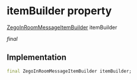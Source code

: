 


# itemBuilder property







[ZegoInRoomMessageItemBuilder](../../zego_uikit_prebuilt_live_audio_room/ZegoInRoomMessageItemBuilder.md) itemBuilder
  
_<span class="feature">final</span>_






## Implementation

```dart
final ZegoInRoomMessageItemBuilder itemBuilder;
```







